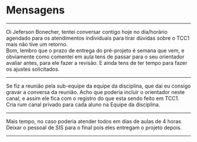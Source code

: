 # Mensagens

---

Oi Jeferson Bonecher, tentei conversar contigo hoje no dia/horário agendado para os atendimentos individuais para tirar dúvidas sobre o TCC1 mais não tive um retorno.  
Bom, lembro que o prazo de entrega do pré-projeto é semana que vem, e obviamente como comentei em aula tens de passar para o seu orientador avaliar antes, para ele fazer a revisão. E ainda tens de ter tempo para fazer os ajustes solicitados.  

---

Se fiz a reunião pela sub-equipe da equipe da disciplina, que dai eu consigo gravar a conversa da reunião. Acho que poderia incluir o orientador neste canal, e assim ele fica com o registro do que esta sendo feito em TCC1.  
Cria rum canal privado para cada aluno na Equipe da disciplina.

---

Mais tempo, no caso poderia atender todos em dias de aulas de 4 horas  
Deixar o pessoal de SIS para o final pois eles entregam o projeto depois.  

---
